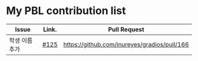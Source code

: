 My PBL contribution list
========================

| Issue                    | Link.   | Pull Request |
|--------------------------|---------|--------------|
| 학생 이름 추가| [#125](https://github.com/inureyes/gradios/issues/125) | https://github.com/inureyes/gradios/pull/166 |

